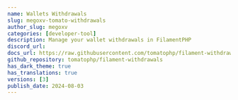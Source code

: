 ```yaml
---
name: Wallets Withdrawals
slug: megoxv-tomato-withdrawals
author_slug: megoxv
categories: [developer-tool]
description: Manage your wallet withdrawals in FilamentPHP
discord_url: 
docs_url: https://raw.githubusercontent.com/tomatophp/filament-withdrawals/master/README.md
github_repository: tomatophp/filament-withdrawals
has_dark_theme: true
has_translations: true
versions: [3]
publish_date: 2024-08-03
---
```

